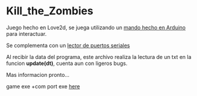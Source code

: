 # Kill_the_Zombies

Juego hecho en Love2d, se juega utilizando un [mando hecho en Arduino](https://github.com/AdrianN17/Joystick_Arduino/blob/master/README.md) para interactuar.

Se complementa con un [lector de puertos seriales](https://github.com/AdrianN17/Conexion_Puertos_Com/blob/master/README.md)

Al recibir la data del programa, este archivo realiza la lectura de un txt en la funcion **update(dt)**, cuenta aun con ligeros bugs.

Mas informacion pronto...

game exe +com port exe [here](https://drive.google.com/open?id=1bBVHnsN3J1bl7z2F5fFdRTqr7739nE3m)
